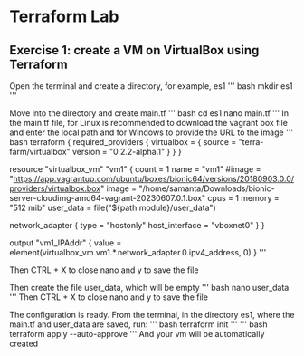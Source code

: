 # Terraform Lab

## Exercise 1: create a VM on VirtualBox using Terraform 

Open the terminal and create a directory, for example, es1
'''
bash
mkdir es1
'''

Move into the directory and create main.tf
'''
bash
cd es1
nano main.tf
'''
In the main.tf file, for Linux is recommended to download the vagrant box file and enter the local path and for Windows to provide the URL to the image
'''
bash
terraform {
  required_providers {
    virtualbox = {
      source = "terra-farm/virtualbox"
      version = "0.2.2-alpha.1"
    }
  }
}

resource "virtualbox_vm" "vm1" {
  count     = 1
  name      = "vm1"
  #image     = "https://app.vagrantup.com/ubuntu/boxes/bionic64/versions/20180903.0.0/providers/virtualbox.box"
  image     = "/home/samanta/Downloads/bionic-server-cloudimg-amd64-vagrant-20230607.0.1.box"
  cpus      = 1
  memory    = "512 mib"
  user_data = file("${path.module}/user_data")

  network_adapter {
    type           = "hostonly"
    host_interface = "vboxnet0"
  }
}

output "vm1_IPAddr" {
  value = element(virtualbox_vm.vm1.*.network_adapter.0.ipv4_address, 0)
}
'''

Then CTRL + X to close nano and y to save the file

Then create the file user_data, which will be empty
'''
bash
nano user_data
'''
Then CTRL + X to close nano and y to save the file

The configuration is ready. From the terminal, in the directory es1, where the main.tf and user_data are saved, run:
'''
bash
terraform init
'''
'''
bash
terraform apply --auto-approve
'''
And your vm will be automatically created
